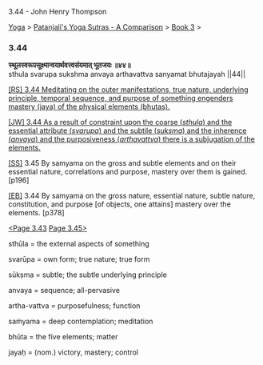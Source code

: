 3.44 - John Henry Thompson 

[Yoga](../../../yoga.html)‎ > ‎[Patanjali's Yoga Sutras - A Comparison](../../patanjani.html)‎ > ‎[Book 3](../book-3.html)‎ > ‎

### 3.44

**स्थूलस्वरूपसूक्ष्मान्वयार्थवत्त्वसंयमात् भूतजयः ॥४४॥**  
sthula svarupa sukshma anvaya arthavattva sanyamat bhutajayah ||44||  
  
  
[\[RS\] 3.44 Meditating on the outer manifestations, true nature, underlying principle, temporal sequence, and purpose of something engenders mastery (jaya) of the physical elements (bhutas).](http://www.ashtangayoga.info/source-texts/yoga-sutra-patanjali/chapter-3/item/sthula-svarupa-sukshma-anvaya-arthavattva/)  
  
[\[JW\] 3.44 As a result of constraint upon the coarse (_sthula_) and the essential attribute (_svarupa_) and the subtile (_suksma_) and the inherence (_anvaya_) and the purposiveness (_arthavattva_) there is a subjugation of the elements.](http://books.google.com/books?id=YzFImjtOxUwC&pg=PA273&ci=86%2C358%2C742%2C118&source=bookclip)  
  
[\[SS\]](http://www.amazon.com/Yoga-Sutras-Patanjali-Commentary-Satchidananda/dp/0932040381) 3.45 By samyama on the gross and subtle elements and on their essential nature, correlations and purpose, mastery over them is gained. \[p196\]  
  
[\[EB\]](http://www.amazon.com/Yoga-Sutras-Patanjali-Translation-Commentary/dp/0865477361/ref=sr_1_1?ie=UTF8&s=books&qid=1250508322&sr=1-1) 3.44 By samyama on the gross nature, essential nature, subtle nature, constitution, and purpose \[of objects, one attains\] mastery over the elements. \[p378\]  
  
  
[<Page 3.43](343.html)  [Page 3.45>](345.html)

sthūla = the external aspects of something  
  
svarūpa = own form; true nature; true form  
  
sūkṣma = subtle; the subtle underlying principle  
  
anvaya = sequence; all-pervasive  
  
artha-vattva = purposefulness; function  
  
saṁyama = deep contemplation; meditation  
  
bhūta = the five elements; matter  
  
jayaḥ = (nom.) victory, mastery; control

